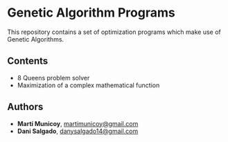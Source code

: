 # Genetic Algorithm Programs

This repository contains a set of optimization programs which make use of Genetic Algorithms.

## Contents

* 8 Queens problem solver
* Maximization of a complex mathematical function

## Authors

* **Martí Municoy**, martimunicoy@gmail.com
* **Dani Salgado**, danysalgado14@gmail.com

